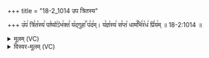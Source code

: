 +++
title = "18-2_1014 उप त्रितस्य"

+++
उ꣡प꣢ त्रि꣣त꣡स्य꣢ पा꣣ष्यो꣢ऽ꣡भ꣢क्त꣣ य꣡द्गुहा꣢꣯ प꣣द꣢म्। य꣣ज्ञ꣡स्य꣢ स꣣प्त꣡ धाम꣢꣯भि꣣र꣡ध꣢ प्रि꣣य꣢म् ॥ 18-2:1014 ॥

<details><summary>मूलम् (VC)</summary>

उ꣡प꣢ त्रि꣣त꣡स्य꣢ पा꣣ष्यो꣢३꣱र꣡भ꣢क्त꣣ य꣡द्गुहा꣢꣯ प꣣द꣢म् । य꣣ज्ञ꣡स्य꣢ स꣣प्त꣡ धाम꣢꣯भि꣣र꣡ध꣢ प्रि꣣य꣢म् ॥१०१४॥
</details>

<details><summary>विस्वर-मूलम् (VC)</summary>

उप त्रितस्य पाष्यो३रभक्त यद्गुहा पदम् । यज्ञस्य सप्त धामभिरध प्रियम् ॥१०१४॥
</details>